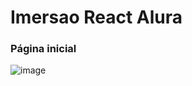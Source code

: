 # Imersao React Alura
 
 ### Página inicial
 ![image](https://user-images.githubusercontent.com/53841323/171520708-d7f8bb02-1715-4855-b0c9-51d84cb02654.png)

